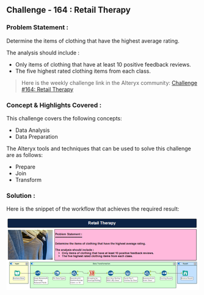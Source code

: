 ## Challenge - 164 : Retail Therapy

### Problem Statement :

Determine the items of clothing that have the highest average rating.

The analysis should include :

- Only items of clothing that have at least 10 positive feedback reviews.
- The five highest rated clothing items from each class.

> Here is the weekly challenge link in the Alteryx community: [Challenge #164: Retail Therapy][community_link]

### Concept & Highlights Covered :

This challenge covers the following concepts:

- Data Analysis
- Data Preparation

The Alteryx tools and techniques that can be used to solve this challenge are as follows:

- Prepare
- Join
- Transform

### Solution :

Here is the snippet of the workflow that achieves the required result:

![Workflow Snippet][wf_snp]

<!-- Links -->

[wf_snp]: ../RESOURCES/c164_wf.png
[community_link]: https://community.alteryx.com/t5/Weekly-Challenge/Challenge-164-Retail-Therapy/td-p/414754
